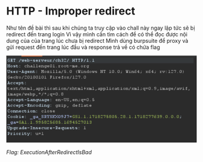 # HTTP - Improper redirect

Như tên đề bài thì sau khi chúng ta truy cập vào chall này ngay lập tức sẽ bị redirect đến trang login
Vì vậy mình cần tìm cách để có thể đọc được nội dung của của trang lúc chưa bị redirect
Mình dùng burpsuite để proxy và gửi request đến trang lúc đầu và response trả về có chứa flag

![alt text](image.png)

*Flag: ExecutionAfterRedirectIsBad*
